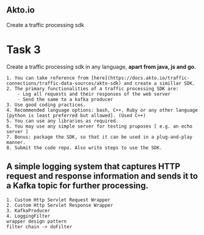 ## Akto.io

Create a traffic processing sdk

# Task 3

Create a traffic processing sdk in any language, **apart from java, js and go.**

    1. You can take reference from [here](https://docs.akto.io/traffic-connections/traffic-data-sources/akto-sdk) and create a simillar SDK.
    2. The primary functionalities of a traffic processing SDK are: 
        - Log all requests and their responses of the web server
        - Send the same to a kafka producer
    3. Use good coding practices.
    4. Recommended language options: bash, C++, Ruby or any other language [python is least preferred but allowed]. (Used C++)
    5. You can use any libraries as required.
    6. You may use any simple server for testing pruposes [ e.g. an echo server ]
    7. Bonus: package the SDK, so that it can be used in a plug-and-play manner.
    8. Submit the code repo. Also write steps to use the SDK.

## A simple logging system that captures HTTP request and response information and sends it to a Kafka topic for further processing.

    1. Custom Http Servlet Request Wrapper
    2. Custom Http Servlet Response Wrapper
    3. KafkaProducer
    4. LoggingFilter
    wrapper design pattern
    filter chain -> doFilter
